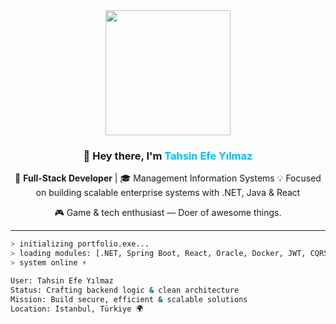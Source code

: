 <div align="center">
  <img src="https://media.giphy.com/media/qgQUggAC3Pfv687qPC/giphy.gif" height="200"/>
</div>

###

<h3 align="center">👋 Hey there, I'm <span style="color:#00BFFF;">Tahsin Efe Yılmaz</span></h3>

<p align="center">
🚀 <b>Full-Stack Developer</b> | 🎓 Management Information Systems  
💡 Focused on building scalable enterprise systems with .NET, Java & React  
</p>



<p align="center">
🎮 Game & tech enthusiast —  Doer of awesome things. 
</p>


---

```bash
> initializing portfolio.exe...
> loading modules: [.NET, Spring Boot, React, Oracle, Docker, JWT, CQRS]
> system online ⚡

User: Tahsin Efe Yılmaz
Status: Crafting backend logic & clean architecture
Mission: Build secure, efficient & scalable solutions
Location: Istanbul, Türkiye 🌍
